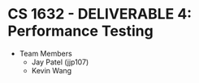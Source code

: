 # CS 1632 - DELIVERABLE 4: Performance Testing 
  - Team Members
    - Jay Patel (jjp107)
    - Kevin Wang 
